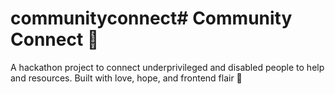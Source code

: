 # communityconnect# Community Connect 🤝

A hackathon project to connect underprivileged and disabled people to help and resources. Built with love, hope, and frontend flair 💛
